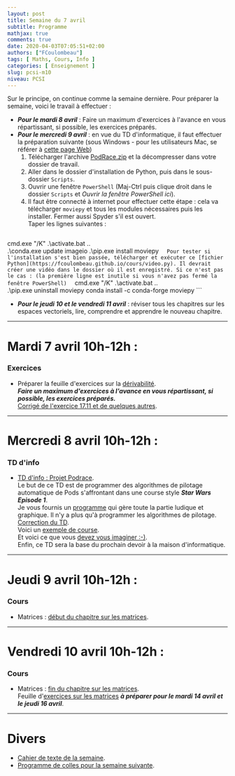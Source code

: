 ```yaml
---
layout: post
title: Semaine du 7 avril
subtitle: Programme
mathjax: true
comments: true
date: 2020-04-03T07:05:51+02:00
authors: ["FCoulombeau"]
tags: [ Maths, Cours, Info ]
categories: [ Enseignement ]
slug: pcsi-m10
niveau: PCSI
---
```


Sur le principe, on continue comme la semaine dernière. Pour préparer la semaine, voici le travail à effectuer :
- **_Pour le mardi 8 avril_** : Faire un maximum d'exercices à l'avance en vous répartissant, si possible, les exercices préparés.
- **_Pour le mercredi 9 avril_** : en vue du TD d'informatique, il faut effectuer la préparation suivante (sous Windows - pour les utilisateurs Mac, se référer à [cette page Web](https://zulko.github.io/moviepy/install.html))
   1. Télécharger l'archive [PodRace.zip](/cours/PodRace.zip) et la décompresser dans votre dossier de travail.
   2. Aller dans le dossier d'installation de Python, puis dans le sous-dossier `Scripts`.
   3. Ouvrir une fenêtre `PowerShell` (Maj-Ctrl puis clique droit dans le dossier `Scripts` et *Ouvrir la fenêtre PowerShell ici*).
   4. Il faut être connecté à internet pour effectuer cette étape : cela va télécharger `moviepy` et tous les modules nécessaires puis les installer. Fermer aussi Spyder s'il est ouvert.    
      Taper les lignes suivantes :  
      ```
cmd.exe "/K" .\activate.bat ..\
.\conda.exe update imageio
.\pip.exe install moviepy
      ```  
      Pour tester si l'installation s'est bien passée, télécharger et exécuter ce [fichier Python](https://fcoulombeau.github.io/cours/video.py). Il devrait créer une vidéo dans le dossier où il est enregistré. Si ce n'est pas le cas : (la première ligne est inutile si vous n'avez pas fermé la fenêtre PowerShell)  
      ```
cmd.exe "/K" .\activate.bat ..\
.\pip.exe uninstall moviepy
conda install -c conda-forge moviepy
      ```  
- **_Pour le jeudi 10 et le vendredi 11 avril_** : réviser tous les chapitres sur les espaces vectoriels, lire, comprendre et apprendre le nouveau chapitre.

---

# Mardi 7 avril 10h-12h :
### Exercices
- Préparer la feuille d'exercices sur la [dérivabilité](https://fcoulombeau.github.io/cours/PCSI-Exo-24032020.pdf).  
  **_Faire un maximum d'exercices à l'avance en vous répartissant, si possible, les exercices préparés._**  
  [Corrigé de l'exercice 17.11 et de quelques autres](https://fcoulombeau.github.io/cours/PCSI-ExoCor-07042020.pdf).

---

# Mercredi 8 avril 10h-12h : 
### TD d'info
- [TD d'info : Projet Podrace](https://fcoulombeau.github.io/cours/PCSI-Info-08042020.pdf).  
  Le but de ce TD est de programmer des algorithmes de pilotage automatique de Pods s'affrontant dans une course style **_Star Wars Episode 1_**.  
  Je vous fournis un [programme](/cours/PodRace.zip) qui gère toute la partie ludique et graphique. Il n'y a plus qu'à programmer les algorithmes de pilotage.  
  [Correction du TD](https://fcoulombeau.github.io/img/PodRace.zip).  
  Voici un [exemple de course](/img/wawa2-wawa.webm).  
  Et voici ce que vous [devez vous imaginer :-)](https://www.youtube.com/watch?v=Dqus0aXiAVE).  
  Enfin, ce TD sera la base du prochain devoir à la maison d'informatique.

---

# Jeudi 9 avril 10h-12h : 
### Cours

- Matrices : [début du chapitre sur les matrices](https://fcoulombeau.github.io/cours/PCSI-Cours-09042020.pdf).

---

# Vendredi 10 avril 10h-12h : 
### Cours

- Matrices : [fin du chapitre sur les matrices](https://fcoulombeau.github.io/cours/PCSI-Cours-10042020.pdf).  
  Feuille d'[exercices sur les matrices](https://fcoulombeau.github.io/cours/PCSI-Exo-09042020.pdf) **_à préparer pour le mardi 14 avril et le jeudi 16 avril_**.

---

# Divers

- [Cahier de texte de la semaine](https://fcoulombeau.github.io/cours/CT-10042020.pdf).
- [Programme de colles pour la semaine suivante](https://fcoulombeau.github.io/cours/PC-14042020.pdf).